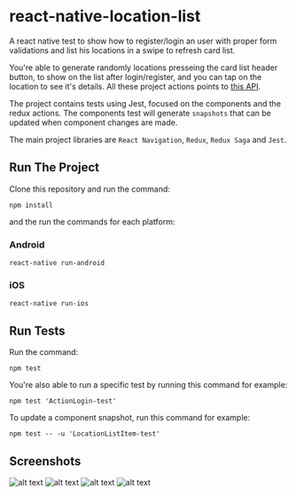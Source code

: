 # react-native-location-list
A react native test to show how to register/login an user with proper form validations and list his locations in a swipe to refresh card list. 

You're able to generate randomly locations presseing the card list header button, to show on the list after login/register, and you can tap on the location to see it's details. All these project actions points to [this API](https://github.com/iclinic/api-desafio-mobile/blob/master/docs/API.md).

The project contains tests using Jest, focused on the components and the redux actions. The components test will generate `snapshots` that can be updated when component changes are made.

The main project libraries are `React Navigation`, `Redux`, `Redux Saga` and `Jest`.

## Run The Project
Clone this repository and run the command:
```shell
npm install
```
and the run the commands for each platform:
### Android
`react-native run-android`
### iOS
`react-native run-ios`

## Run Tests
Run the command:
```shell
npm test
```
You're also able to run a specific test by running this command for example:
```shell
npm test 'ActionLogin-test'
```
To update a component snapshot, run this command for example:
```shell
npm test -- -u 'LocationListItem-test'
```

## Screenshots
![alt text](https://lh3.googleusercontent.com/X2owuvJWnouMtP_OpI0fAEvRWz68Gio5g9cQUeIFNB2rZJYPvHv0Ryk1X72sypuhAjllr9tHAlSnp_eSkBeS_3fdvL7ogYGd2XSFe3cQnz86P7wHTMcDH1J5yzqHHn-_FFzviWcbwc7CSzzEMFfTA5h283vPm1J31nB89fQ46p7CcdeYQV0NCHi65jCqY2LLV2ZXcV1m1lpbacoi_oO-c3o-dNRaXzn01jtT9uiSG7YraZnmQvDKwvzWjear5uUg8O2UNwTiecn0pmqIK6PMLHSnvZWdWi4k3Q_LFFJL2eystpvjwF5w3iGMQhFfrTRoEP_Er0u-Q8zvn5el2RztSLeewSQTOYwJ8-55hCnzekH23fhRiuj1wVNSbVYW5PGsX0SgTqy4dlEzlvwj7rSaimwmizzPmsyvdrXBhHExMmIZSU1ROg4JTDXjXnhIuuSPlSqCsNu9ZbAo2ZEiHW_8rxltNi9OmFmVEWdFFIt_yxThYhhAAO3PUz5m69CATYh6dWm1L0JiATP-SpIpelDOXuyDi0pUbJ6Wn0pWwJsiLd0LX8lZrP5qqhdbY0ZoI7oco_-qktKN9qtpY4k3UljQgkAvzStR7BPAYRqrVIdjZaYMtGX8jpeGd3YNVRaPJtrO1SnsGiosmGQgByficP9VP22g=w325-h577-no)
![alt text](https://lh3.googleusercontent.com/0-tE6gTWm1s12g5lVVtxDdadmjoot1s2nsC6JPt1XOsw1QDYeU1moKmzw9yj1tFN-KU21SLeGuL_i4zQ6InmuO0eOIF214yzMmJJ8dh7JnOC5smKXT0mLCE3NgfrYElglJySi8U-DXrswsZS3GVbOo6p9zfd27jeCSuAmjm2Kfa8UZbG-vpK38TjOaqvIrxznOoNBtYs_wb2sdh2nbMesyIT4Muocc5bEHiBOqqOUpnKjjmNUnKbCrGg5qX503gaVSv6ytpwoqZAyQBQ96FUkaJ2q9sX_mFoEtHVyTGCsdFCADjWXSrnEFy2X_1ZoIQqfFQT6vYYXCN-xQ55hsGTNfNkLI9bODmQJ0KlRnDP5iCM1uYThr0dtK5crJrokHwQCTiPjat98A9UmmYvvloME1ePZ2dkI7bjsi2EwykLf3OwX_NOSgxhmarA0uC74i6se2VQoTIzFyjhbOsFdtBJ0lBGsXoG8MO0MPGzr4W_xjG6_i2kI4JOGXogZIy6-jK2f07QGcrT059rZ_iorICucDTa9zJH43kOSoLTk7WsXDce_oKo6SVq2NNwat4S3f4PrVlEM-tp-eu9rx1rTPF1cMDXcH0KbB9L7CfkpADFD6_dcBSrbUh3hv9TTi0NZyVfMdzUsSrL3-x15UMMcAHNKC0P=w325-h577-no)
![alt text](https://lh3.googleusercontent.com/i8SBjQhZwNXjUjysUjg2_1wqmNk_1ZyUXrab3AHc6KnQK5e4cGEwJbDww302hY8bcVnUtkROfW0JtDAn4bGXC3Y25g3HqwSDY2kpOwlJNoL2kwl-MGTjXYmGYiBdjtrvCzo7WWL1nPeZu9rSl8-NEU_1fIojJp7lqdq9SWoNJkUysbvmQb7ZHG9eRSJ-oUnO6wcbSmGW_PfP9yg4ANIE31_e4scOogY85zqUHfzoP2UPnYoOP-K7AS0SyFYI7JGaWrbJd8bM1E-nGPkkti7Rfbn-uZizQZVx6SpJLaDgulf2HLDOpK8Awy8fC8RSHg6yKOpnMMEX54n-AA06diD9rQEiuIc87rqxmKEhbswN-3POFgCDzq9Ka4Nrz6YNy68-Z-6jk7nj0uB3shAlAwK8Qea2vEPDgFs7dOQI3GYzLuO5CmPzKCFe755Eehj2o5aJGvox9NzOpVdDr9C6VVLcvxeFNzwMthk0ZPmxJgvweJh-2cbQKIAhf--a2TLN2HdNAuYaIZbhveJfw7-O6EU1C72R0d42_OCdzi-dZN3FM5w-S5E40AsG67eqBZWs6WBDLTIP1G2-CsBJNb_CyBA4pEAE66AAztwWUi4YIVrNJs1X9tpgThI6bDpauFQaNbfUiFs3bsThx4RbCVpdaFweQO4X=w325-h577-no)
![alt text](https://lh3.googleusercontent.com/FUf4opx2gr_IGdryAkb-isXsKkSEKAuIX2NqDIMvUma4SWz6s48nvnSpTVKevYjzsnvQYv1TrQ9PmWeh_xSbqTQwZRfaJ8m0RhkuOJUleT8hYu7ejDiHXZgybc-kc3HeqojjNs_M6rayroT4fT1QJp8iICID31ngB-1ySb39wDg_A3dSwsqGJuwdkKDjU7IM0Je_nBcVpeIH7vLkbWUOVgqnfgZEIuu7-0nPWyiJ0BbvjqFWa-Kgo6-mrIv6RKj5zr_ksPF7Z8qxRBx5jQp8IV6AIPF5uiAqLYW257JJOqqcRl5QXeKincj1NKXtOrL8yVOAdUn1e46QBBTtUPspvfLR8q5fIGvydh82WG4Z4qsMDmKHg7zxRB8u-6WbkM1OOedEBAz-LW-Z55tObjHHlNPQpFxubvyvZGTQmUFxl1UqoBbqUoGU9KrQPMQhylViqXRM7_9LzDcTDr6Pu-qcMOtQASEL3jyx1aZ5299qO9LZnI0_XR2gILluXfjCTYIthobd9f82_glCEOKrTx0fNHwAUZuZP7NUyDe5AC0GhFP7SZIBzJ-1ovTprnG2g1ai_eqpcXWgHtZTBhzgzuv-oEw-XhejD9CYuYcU-xa3A_YKqvSM9KGFwQBQgfYvxwOXkC2ocJtufbmHIq9cJ-t9kl-q=w325-h577-no)
